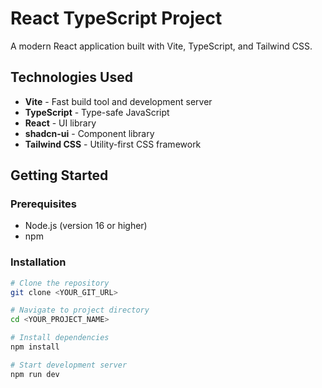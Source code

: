 # React TypeScript Project

A modern React application built with Vite, TypeScript, and Tailwind CSS.

## Technologies Used

- **Vite** - Fast build tool and development server
- **TypeScript** - Type-safe JavaScript
- **React** - UI library
- **shadcn-ui** - Component library
- **Tailwind CSS** - Utility-first CSS framework

## Getting Started

### Prerequisites

- Node.js (version 16 or higher)
- npm

### Installation

```bash
# Clone the repository
git clone <YOUR_GIT_URL>

# Navigate to project directory
cd <YOUR_PROJECT_NAME>

# Install dependencies
npm install

# Start development server
npm run dev
